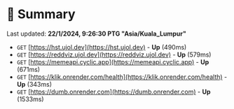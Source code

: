 # 📖 Summary
Last updated: **22/1/2024, 9:26:30 PTG "Asia/Kuala_Lumpur"**

- `GET` [https://hst.ujol.dev](https://hst.ujol.dev) - **Up** (490ms)
- `GET` [https://reddviz.ujol.dev](https://reddviz.ujol.dev) - **Up** (579ms)
- `GET` [https://memeapi.cyclic.app](https://memeapi.cyclic.app) - **Up** (671ms)
- `GET` [https://klik.onrender.com/health](https://klik.onrender.com/health) - **Up** (343ms)
- `GET` [https://dumb.onrender.com](https://dumb.onrender.com) - **Up** (1533ms)
